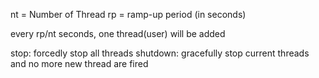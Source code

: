 nt = Number of Thread
rp = ramp-up period (in seconds)

every rp/nt seconds, one thread(user) will be added

stop: forcedly stop all threads
shutdown: gracefully stop current threads and no more new thread are fired 
